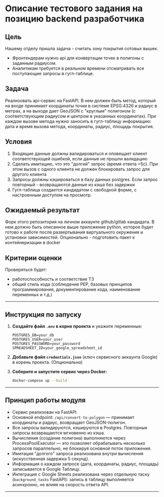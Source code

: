 # Описание тестового задания на позицию backend разработчика

## Цель
Нашему отделу пришла задача - считать зону покрытия сотовых вышек. 
- Фронтендерам нужно api для конвертации точек в полигоны с заданным радиусом.
- Аналитикам требуется в реальном времени отсматривать все поступающие запросы в гугл-таблице.

## Задача
Реализовать api-сервис на FastAPI. В нем должен быть метод, который на входе принимает координаты точки в системе EPSG:4326 и радиус в метрах, а на выходе дает GeoJSON с "круглым" полигоном (с соответствующим радиусом и центром в указанных координатах). При каждом вызове метода нужно заносить в гугл-таблицу информацию: дата и время вызова метода, координаты, радиус, площадь покрытия.

## Условия
1. Входящие данные должны валидироваться и оповещает клиент соответствующей ошибкой, если данные не прошли валидацию
2. Сделать имитацию, что это "долгий" запрос (время ответа >5с). При этом вызов с одного клиента не должен блокировать запрос для другого клиента
3. Запросы должны кэшироваться в базу данных postgres. Если запрос повторный - возвращаются данные из кэша без задержки
4. Гугл-таблица создается кандидатом с свободной форме, с настроенным доступом на просмотр.

## Ожидаемый результат
Форк этого репозитория на личном аккаунте github/gitlab кандидата. В нем должно быть описанное выше приложение python, которое будет готово к работе после развертывания виртуального окружения и установки зависимостей. Опционально - подготовить пакет к контейнеризации в docker

## Критерии оценки
Проверяться будет:
- работоспособность и соответствие ТЗ
- общий стиль кода (соблюдение PEP, базовых принципов программирования, документирование кода, наименование переменных и т.д.)

---

## Инструкция по запуску

1. **Создайте файл `.env` в корне проекта** и укажите переменные:
    ```
    POSTGRES_DB=your_db
    POSTGRES_USER=your_user
    POSTGRES_PASSWORD=your_password
    SPREADSHEET_ID=your_google_spreadsheet_id
    ```

2. **Добавьте файл `credentials.json`** (ключ сервисного аккаунта Google) в корень проекта. (Опционально) 

3. **Соберите и запустите сервис через Docker:**
    ```sh
    docker-compose up --build
    ```
---

## Принцип работы модуля

- Сервис реализован на FastAPI.
- Основной endpoint: `/api/convert-to-polygon` — принимает координаты и радиус, возвращает GeoJSON-полигон.
- Все запросы валидируются, кэшируются в Postgres. Повторные запросы возвращаются мгновенно из кэша.
- Вычисления (создание полигона) выполняются через ProcessPoolExecutor — это позволяет обрабатывать несколько запросов параллельно, не блокируя основной поток приложения.
- Имитация "долгого" запроса реализована внутри вычисления (искусственная задержка 5 секунд).
- Информация о каждом запросе (дата, координаты, радиус, площадь) записывается в Google Таблицу.
- Интеграция с Google Sheets реализована через отдельную таску (`background_tasks` FastAPI): запись в таблицу выполняется асинхронно, не влияя на скорость ответа API.

---
